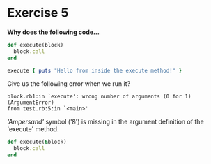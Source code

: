# Exercise 5
**Why does the following code...**

```ruby
def execute(block)
  block.call
end

execute { puts "Hello from inside the execute method!" }
```

Give us the following error when we run it?

```
block.rb1:in `execute': wrong number of arguments (0 for 1) (ArgumentError)
from test.rb:5:in `<main>'
```

*'Ampersand'* symbol ('&') is missing in the argument definition of the 'execute' method.

```ruby
def execute(&block)
  block.call
end
```
